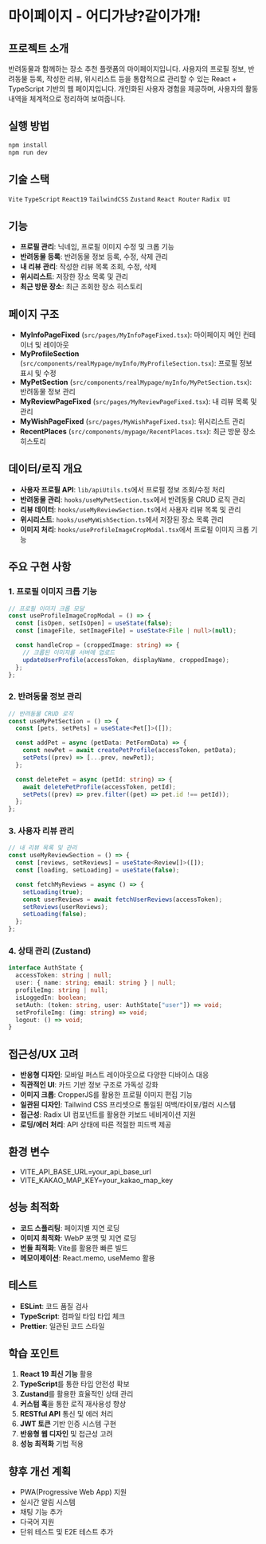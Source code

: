 # 마이페이지 - 어디가냥?같이가개!

## 프로젝트 소개

반려동물과 함께하는 장소 추천 플랫폼의 마이페이지입니다. 사용자의 프로필 정보, 반려동물 등록, 작성한 리뷰, 위시리스트 등을 통합적으로 관리할 수 있는 React + TypeScript 기반의 웹 페이지입니다. 개인화된 사용자 경험을 제공하며, 사용자의 활동 내역을 체계적으로 정리하여 보여줍니다.

## 실행 방법

```bash
npm install
npm run dev
```

## 기술 스택

`Vite` `TypeScript` `React19` `TailwindCSS` `Zustand` `React Router` `Radix UI`

## 기능

- **프로필 관리**: 닉네임, 프로필 이미지 수정 및 크롭 기능
- **반려동물 등록**: 반려동물 정보 등록, 수정, 삭제 관리
- **내 리뷰 관리**: 작성한 리뷰 목록 조회, 수정, 삭제
- **위시리스트**: 저장한 장소 목록 및 관리
- **최근 방문 장소**: 최근 조회한 장소 히스토리

## 페이지 구조

- **MyInfoPageFixed** (`src/pages/MyInfoPageFixed.tsx`): 마이페이지 메인 컨테이너 및 레이아웃
- **MyProfileSection** (`src/components/realMypage/myInfo/MyProfileSection.tsx`): 프로필 정보 표시 및 수정
- **MyPetSection** (`src/components/realMypage/myInfo/MyPetSection.tsx`): 반려동물 정보 관리
- **MyReviewPageFixed** (`src/pages/MyReviewPageFixed.tsx`): 내 리뷰 목록 및 관리
- **MyWishPageFixed** (`src/pages/MyWishPageFixed.tsx`): 위시리스트 관리
- **RecentPlaces** (`src/components/mypage/RecentPlaces.tsx`): 최근 방문 장소 히스토리

## 데이터/로직 개요

- **사용자 프로필 API**: `lib/apiUtils.ts`에서 프로필 정보 조회/수정 처리
- **반려동물 관리**: `hooks/useMyPetSection.tsx`에서 반려동물 CRUD 로직 관리
- **리뷰 데이터**: `hooks/useMyReviewSection.ts`에서 사용자 리뷰 목록 및 관리
- **위시리스트**: `hooks/useMyWishSection.ts`에서 저장된 장소 목록 관리
- **이미지 처리**: `hooks/useProfileImageCropModal.tsx`에서 프로필 이미지 크롭 기능

## 주요 구현 사항

### 1. 프로필 이미지 크롭 기능

```typescript
// 프로필 이미지 크롭 모달
const useProfileImageCropModal = () => {
  const [isOpen, setIsOpen] = useState(false);
  const [imageFile, setImageFile] = useState<File | null>(null);

  const handleCrop = (croppedImage: string) => {
    // 크롭된 이미지를 서버에 업로드
    updateUserProfile(accessToken, displayName, croppedImage);
  };
};
```

### 2. 반려동물 정보 관리

```typescript
// 반려동물 CRUD 로직
const useMyPetSection = () => {
  const [pets, setPets] = useState<Pet[]>([]);

  const addPet = async (petData: PetFormData) => {
    const newPet = await createPetProfile(accessToken, petData);
    setPets((prev) => [...prev, newPet]);
  };

  const deletePet = async (petId: string) => {
    await deletePetProfile(accessToken, petId);
    setPets((prev) => prev.filter((pet) => pet.id !== petId));
  };
};
```

### 3. 사용자 리뷰 관리

```typescript
// 내 리뷰 목록 및 관리
const useMyReviewSection = () => {
  const [reviews, setReviews] = useState<Review[]>([]);
  const [loading, setLoading] = useState(false);

  const fetchMyReviews = async () => {
    setLoading(true);
    const userReviews = await fetchUserReviews(accessToken);
    setReviews(userReviews);
    setLoading(false);
  };
};
```

### 4. 상태 관리 (Zustand)

```typescript
interface AuthState {
  accessToken: string | null;
  user: { name: string; email: string } | null;
  profileImg: string | null;
  isLoggedIn: boolean;
  setAuth: (token: string, user: AuthState["user"]) => void;
  setProfileImg: (img: string) => void;
  logout: () => void;
}
```

## 접근성/UX 고려

- **반응형 디자인**: 모바일 퍼스트 레이아웃으로 다양한 디바이스 대응
- **직관적인 UI**: 카드 기반 정보 구조로 가독성 강화
- **이미지 크롭**: CropperJS를 활용한 프로필 이미지 편집 기능
- **일관된 디자인**: Tailwind CSS 프리셋으로 통일된 여백/타이포/컬러 시스템
- **접근성**: Radix UI 컴포넌트를 활용한 키보드 네비게이션 지원
- **로딩/에러 처리**: API 상태에 따른 적절한 피드백 제공

## 환경 변수

- VITE_API_BASE_URL=your_api_base_url
- VITE_KAKAO_MAP_KEY=your_kakao_map_key

## 성능 최적화

- **코드 스플리팅**: 페이지별 지연 로딩
- **이미지 최적화**: WebP 포맷 및 지연 로딩
- **번들 최적화**: Vite를 활용한 빠른 빌드
- **메모이제이션**: React.memo, useMemo 활용

## 테스트

- **ESLint**: 코드 품질 검사
- **TypeScript**: 컴파일 타임 타입 체크
- **Prettier**: 일관된 코드 스타일

## 학습 포인트

1. **React 19 최신 기능** 활용
2. **TypeScript**를 통한 타입 안전성 확보
3. **Zustand**를 활용한 효율적인 상태 관리
4. **커스텀 훅**을 통한 로직 재사용성 향상
5. **RESTful API** 통신 및 에러 처리
6. **JWT 토큰** 기반 인증 시스템 구현
7. **반응형 웹 디자인** 및 접근성 고려
8. **성능 최적화** 기법 적용

## 향후 개선 계획

- PWA(Progressive Web App) 지원
- 실시간 알림 시스템
- 채팅 기능 추가
- 다국어 지원
- 단위 테스트 및 E2E 테스트 추가
